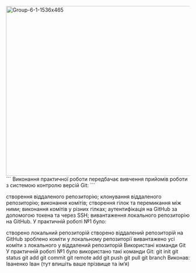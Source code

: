 <img width="1536" height="465" alt="Group-6-1-1536x465" src="https://github.com/user-attachments/assets/1246a68b-0794-4081-a823-87d105452e21" />
```
Виконання практичної роботи передбачає вивчення прийомів роботи з системою контролю версій Git:
```

створення віддаленого репозиторію;
клонування віддаленого репозиторію;
виконання комітів;
створення гілок та перемикання між ними;
виконання комітів у різних гілках;
аутентифікація на GitHub за допомогою токена та через SSH;
вивантаження локального репозиторію на GitHub.
У практичній роботі №1 було:

створено локальний репозиторій
створено віддалений репозиторій на GitHub
зроблено коміти у локальному репозиторії
вивантажено усі коміти з локального у віддалений репозиторій
Використані команди Git
У практичній роботі №1 було використано такі команди Git:
 git init
 git status
 git add
 git commit
 git remote add
 git push
 git pull
 git branch
Виконав: Іваненко Іван (тут впишіть ваше прізвище та ім’я)
